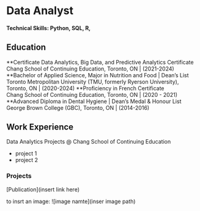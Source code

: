 # Data Analyst

#### Technical Skills: Python, SQL, R, 

## Education
**Certificate Data Analytics, Big Data, and Predictive Analytics Certificate 
Chang School of Continuing Education, Toronto, ON | (2021-2024)
**Bachelor of Applied Science, Major in Nutrition and Food | Dean’s List 
Toronto Metropolitan University (TMU, formerly Ryerson University), Toronto, ON | (2020-2024)
**Proficiency in French Certificate 	
Chang School of Continuing Education, Toronto, ON | (2020 - 2021)
**Advanced Diploma in Dental Hygiene | Dean’s Medal &  Honour List 
George Brown College (GBC), Toronto, ON | (2014-2016)

## Work Experience
Data Analytics Projects @ Chang School of Continuing Education
- project 1
- project 2

### Projects

[Publication](insert link here)

to insrt an image:
![image namte](inser image path)
